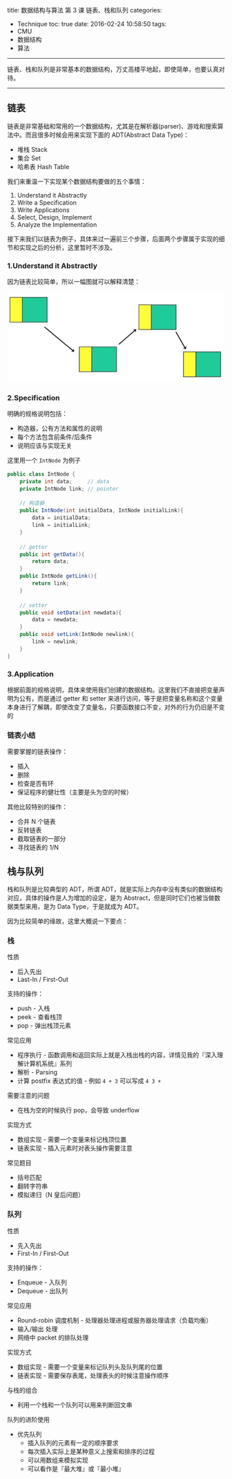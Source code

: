 title: 数据结构与算法 第 3 课 链表、栈和队列
categories:
- Technique
toc: true
date: 2016-02-24 10:58:50
tags:
- CMU
- 数据结构
- 算法
---

链表、栈和队列是非常基本的数据结构，万丈高楼平地起，即使简单，也要认真对待。

<!-- more -->

---

## 链表

链表是非常基础和常用的一个数据结构，尤其是在解析器(parser)、游戏和搜索算法中。而且很多时候会用来实现下面的 ADT(Abstract Data Type)：

+ 堆栈 Stack
+ 集合 Set
+ 哈希表 Hash Table

我们来重温一下实现某个数据结构要做的五个事情：

1. Understand it Abstractly
2. Write a Specification
3. Write Applications
4. Select, Design, Implement
5. Analyze the Implementation

接下来我们以链表为例子，具体来过一遍前三个步骤，后面两个步骤属于实现的细节和实现之后的分析，这里暂时不涉及。

### 1.Understand it Abstractly

因为链表比较简单，所以一幅图就可以解释清楚：

![黄色部分是数据，绿色部分是指针](/images/14563356077459.jpg)

### 2.Specification

明确的规格说明包括：

+ 构造器，公有方法和属性的说明
+ 每个方法包含前条件/后条件
+ 说明应该与实现无关

这里用一个 `IntNode` 为例子

```java
public class IntNode {
    private int data;     // data
    private IntNode link; // pointer
    
    // 构造器
    public IntNode(int initialData, IntNode initialLink){
        data = initialData;
        link = initialLink;
    }
    
    // getter
    public int getData(){
        return data;
    }
    public IntNode getLink(){
        return link;
    }
    
    // setter
    public void setData(int newdata){
        data = newdata;
    }
    public void setLink(IntNode newlink){
        link = newlink;
    }
}


```

### 3.Application

根据前面的规格说明，具体来使用我们创建的数据结构。这里我们不直接把变量声明为公有，而是通过 getter 和 setter 来进行访问，等于是把变量名称和这个变量本身进行了解耦，即使改变了变量名，只要函数接口不变，对外的行为仍旧是不变的

### 链表小结

需要掌握的链表操作：

+ 插入
+ 删除
+ 检查是否有环
+ 保证程序的健壮性（主要是头为空的时候）

其他比较特别的操作：

+ 合并 N 个链表
+ 反转链表
+ 截取链表的一部分
+ 寻找链表的 1/N

## 栈与队列

栈和队列是比较典型的 ADT，所谓 ADT，就是实际上内存中没有类似的数据结构对应，具体的操作是人为增加的设定，是为 Abstract，但是同时它们也被当做数据类型来用，是为 Data Type，于是就成为 ADT。

因为比较简单的缘故，这里大概说一下要点：

### 栈

性质

+ 后入先出
+ Last-In / First-Out

支持的操作：

+ push - 入栈
+ peek - 查看栈顶
+ pop - 弹出栈顶元素

常见应用

+ 程序执行 - 函数调用和返回实际上就是入栈出栈的内容，详情见我的『深入理解计算机系统』系列
+ 解析 - Parsing
+ 计算 postfix 表达式的值 - 例如 `4 + 3` 可以写成 `4 3 +`

需要注意的问题

+ 在栈为空的时候执行 pop，会导致 underflow

实现方式

+ 数组实现 - 需要一个变量来标记栈顶位置
+ 链表实现 - 插入元素时对表头操作需要注意

常见题目

+ 括号匹配
+ 翻转字符串
+ 模拟递归（N 皇后问题）

### 队列

性质

+ 先入先出
+ First-In / First-Out

支持的操作：

+ Enqueue - 入队列
+ Dequeue - 出队列

常见应用

+ Round-robin 调度机制 - 处理器处理进程或服务器处理请求（负载均衡）
+ 输入/输出 处理
+ 网络中 packet 的排队处理

实现方式

+ 数组实现 - 需要一个变量来标记队列头及队列尾的位置
+ 链表实现 - 需要保存表尾，处理表头的时候注意操作顺序

与栈的组合

+ 利用一个栈和一个队列可以用来判断回文串

队列的进阶使用

+ 优先队列
    + 插入队列的元素有一定的顺序要求
    + 每次插入实际上是某种意义上搜索和排序的过程
    + 可以用数组来模拟实现
    + 可以看作是『最大堆』或『最小堆』



